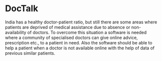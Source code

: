 # DocTalk
 India has a healthy doctor-patient ratio, but still there are some areas where patients are deprived of medical assistance due to absence or non-availability of doctors. To overcome this situation a software is needed where a community of specialised doctors can give online advice, prescription etc., to a patient in need. Also the software should be able to help a patient when a doctor is not available online with the help of data of previous similar patients.

